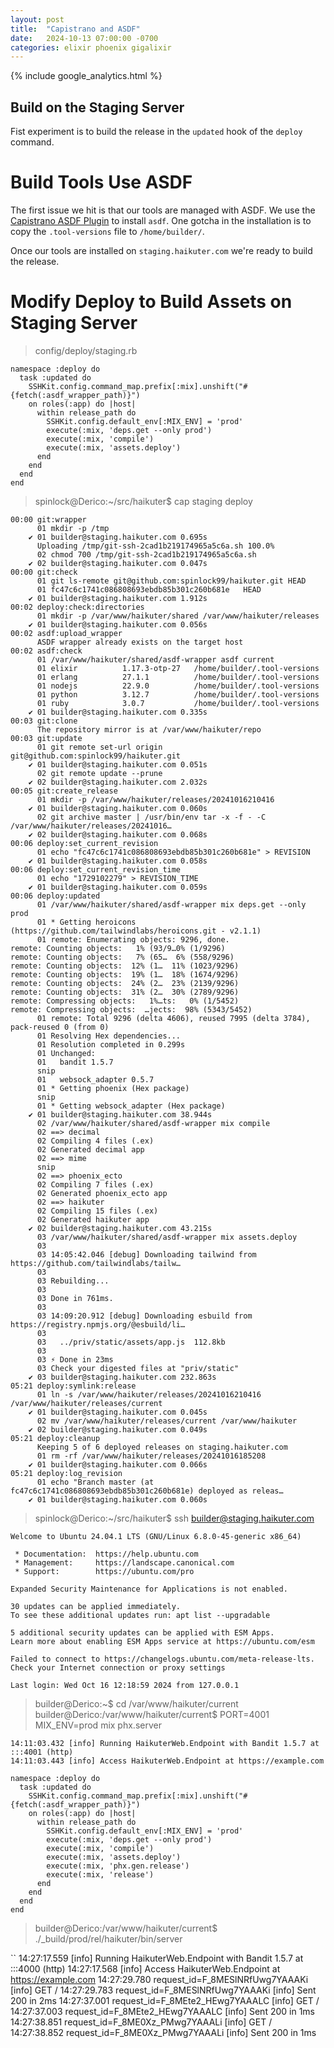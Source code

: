 ```yaml
---
layout: post
title:  "Capistrano and ASDF"
date:   2024-10-13 07:00:00 -0700
categories: elixir phoenix gigalixir
---
```

{% include google_analytics.html %}

## Build on the Staging Server

Fist experiment is to build the release in the `updated` hook of the `deploy`
command.

# Build Tools Use ASDF

The first issue we hit is that our tools are managed with ASDF. We use the
[Capistrano ASDF Plugin](https://github.com/cabesa-collective/capistrano-asdf/)
to install `asdf`. One gotcha in the installation is to copy the `.tool-versions`
file to `/home/builder/`.

Once our tools are installed on `staging.haikuter.com` we're ready to build
the release.

# Modify Deploy to Build Assets on Staging Server

> config/deploy/staging.rb

```
namespace :deploy do
  task :updated do
    SSHKit.config.command_map.prefix[:mix].unshift("#{fetch(:asdf_wrapper_path)}")
    on roles(:app) do |host|
      within release_path do
        SSHKit.config.default_env[:MIX_ENV] = 'prod'
        execute(:mix, 'deps.get --only prod')
        execute(:mix, 'compile')
        execute(:mix, 'assets.deploy')
      end
    end
  end
end
```

> spinlock@Derico:~/src/haikuter$ cap staging deploy

```
00:00 git:wrapper
      01 mkdir -p /tmp
    ✔ 01 builder@staging.haikuter.com 0.695s
      Uploading /tmp/git-ssh-2cad1b219174965a5c6a.sh 100.0%
      02 chmod 700 /tmp/git-ssh-2cad1b219174965a5c6a.sh
    ✔ 02 builder@staging.haikuter.com 0.047s
00:00 git:check
      01 git ls-remote git@github.com:spinlock99/haikuter.git HEAD
      01 fc47c6c1741c086808693ebdb85b301c260b681e	HEAD
    ✔ 01 builder@staging.haikuter.com 1.912s
00:02 deploy:check:directories
      01 mkdir -p /var/www/haikuter/shared /var/www/haikuter/releases
    ✔ 01 builder@staging.haikuter.com 0.056s
00:02 asdf:upload_wrapper
      ASDF wrapper already exists on the target host
00:02 asdf:check
      01 /var/www/haikuter/shared/asdf-wrapper asdf current
      01 elixir          1.17.3-otp-27   /home/builder/.tool-versions
      01 erlang          27.1.1          /home/builder/.tool-versions
      01 nodejs          22.9.0          /home/builder/.tool-versions
      01 python          3.12.7          /home/builder/.tool-versions
      01 ruby            3.0.7           /home/builder/.tool-versions
    ✔ 01 builder@staging.haikuter.com 0.335s
00:03 git:clone
      The repository mirror is at /var/www/haikuter/repo
00:03 git:update
      01 git remote set-url origin git@github.com:spinlock99/haikuter.git
    ✔ 01 builder@staging.haikuter.com 0.051s
      02 git remote update --prune
    ✔ 02 builder@staging.haikuter.com 2.032s
00:05 git:create_release
      01 mkdir -p /var/www/haikuter/releases/20241016210416
    ✔ 01 builder@staging.haikuter.com 0.060s
      02 git archive master | /usr/bin/env tar -x -f - -C /var/www/haikuter/releases/20241016…
    ✔ 02 builder@staging.haikuter.com 0.068s
00:06 deploy:set_current_revision
      01 echo "fc47c6c1741c086808693ebdb85b301c260b681e" > REVISION
    ✔ 01 builder@staging.haikuter.com 0.058s
00:06 deploy:set_current_revision_time
      01 echo "1729102279" > REVISION_TIME
    ✔ 01 builder@staging.haikuter.com 0.059s
00:06 deploy:updated
      01 /var/www/haikuter/shared/asdf-wrapper mix deps.get --only prod
      01 * Getting heroicons (https://github.com/tailwindlabs/heroicons.git - v2.1.1)
      01 remote: Enumerating objects: 9296, done.
remote: Counting objects:   1% (93/9…0% (1/9296)        
remote: Counting objects:   7% (65…  6% (558/9296)        
remote: Counting objects:  12% (1…  11% (1023/9296)        
remote: Counting objects:  19% (1…  18% (1674/9296)        
remote: Counting objects:  24% (2…  23% (2139/9296)        
remote: Counting objects:  31% (2…  30% (2789/9296)        
remote: Compressing objects:   1%…ts:   0% (1/5452)        
remote: Compressing objects:  …jects:  98% (5343/5452)        
      01 remote: Total 9296 (delta 4606), reused 7995 (delta 3784), pack-reused 0 (from 0)
      01 Resolving Hex dependencies...
      01 Resolution completed in 0.299s
      01 Unchanged:
      01   bandit 1.5.7
      snip
      01   websock_adapter 0.5.7
      01 * Getting phoenix (Hex package)
      snip
      01 * Getting websock_adapter (Hex package)
    ✔ 01 builder@staging.haikuter.com 38.944s
      02 /var/www/haikuter/shared/asdf-wrapper mix compile
      02 ==> decimal
      02 Compiling 4 files (.ex)
      02 Generated decimal app
      02 ==> mime
      snip
      02 ==> phoenix_ecto
      02 Compiling 7 files (.ex)
      02 Generated phoenix_ecto app
      02 ==> haikuter
      02 Compiling 15 files (.ex)
      02 Generated haikuter app
    ✔ 02 builder@staging.haikuter.com 43.215s
      03 /var/www/haikuter/shared/asdf-wrapper mix assets.deploy
      03
      03 14:05:42.046 [debug] Downloading tailwind from https://github.com/tailwindlabs/tailw…
      03
      03 Rebuilding...
      03
      03 Done in 761ms.
      03
      03 14:09:20.912 [debug] Downloading esbuild from https://registry.npmjs.org/@esbuild/li…
      03
      03   ../priv/static/assets/app.js  112.8kb
      03
      03 ⚡ Done in 23ms
      03 Check your digested files at "priv/static"
    ✔ 03 builder@staging.haikuter.com 232.863s
05:21 deploy:symlink:release
      01 ln -s /var/www/haikuter/releases/20241016210416 /var/www/haikuter/releases/current
    ✔ 01 builder@staging.haikuter.com 0.045s
      02 mv /var/www/haikuter/releases/current /var/www/haikuter
    ✔ 02 builder@staging.haikuter.com 0.049s
05:21 deploy:cleanup
      Keeping 5 of 6 deployed releases on staging.haikuter.com
      01 rm -rf /var/www/haikuter/releases/20241016185208
    ✔ 01 builder@staging.haikuter.com 0.066s
05:21 deploy:log_revision
      01 echo "Branch master (at fc47c6c1741c086808693ebdb85b301c260b681e) deployed as releas…
    ✔ 01 builder@staging.haikuter.com 0.060s
```

> spinlock@Derico:~/src/haikuter$ ssh builder@staging.haikuter.com

```
Welcome to Ubuntu 24.04.1 LTS (GNU/Linux 6.8.0-45-generic x86_64)

 * Documentation:  https://help.ubuntu.com
 * Management:     https://landscape.canonical.com
 * Support:        https://ubuntu.com/pro

Expanded Security Maintenance for Applications is not enabled.

30 updates can be applied immediately.
To see these additional updates run: apt list --upgradable

5 additional security updates can be applied with ESM Apps.
Learn more about enabling ESM Apps service at https://ubuntu.com/esm

Failed to connect to https://changelogs.ubuntu.com/meta-release-lts. Check your Internet connection or proxy settings

Last login: Wed Oct 16 12:18:59 2024 from 127.0.0.1
```

> builder@Derico:~$ cd /var/www/haikuter/current
> builder@Derico:/var/www/haikuter/current$ PORT=4001 MIX_ENV=prod mix phx.server

```
14:11:03.432 [info] Running HaikuterWeb.Endpoint with Bandit 1.5.7 at :::4001 (http)
14:11:03.443 [info] Access HaikuterWeb.Endpoint at https://example.com
```

```
namespace :deploy do
  task :updated do
    SSHKit.config.command_map.prefix[:mix].unshift("#{fetch(:asdf_wrapper_path)}")
    on roles(:app) do |host|
      within release_path do
        SSHKit.config.default_env[:MIX_ENV] = 'prod'
        execute(:mix, 'deps.get --only prod')
        execute(:mix, 'compile')
        execute(:mix, 'assets.deploy')
        execute(:mix, 'phx.gen.release')
        execute(:mix, 'release')
      end
    end
  end
end
```

> builder@Derico:/var/www/haikuter/current$ ./_build/prod/rel/haikuter/bin/server

``
14:27:17.559 [info] Running HaikuterWeb.Endpoint with Bandit 1.5.7 at :::4000 (http)
14:27:17.568 [info] Access HaikuterWeb.Endpoint at https://example.com
14:27:29.780 request_id=F_8MESlNRfUwg7YAAAKi [info] GET /
14:27:29.783 request_id=F_8MESlNRfUwg7YAAAKi [info] Sent 200 in 2ms
14:27:37.001 request_id=F_8MEte2_HEwg7YAAALC [info] GET /
14:27:37.003 request_id=F_8MEte2_HEwg7YAAALC [info] Sent 200 in 1ms
14:27:38.851 request_id=F_8ME0Xz_PMwg7YAAALi [info] GET /
14:27:38.852 request_id=F_8ME0Xz_PMwg7YAAALi [info] Sent 200 in 1ms
```
